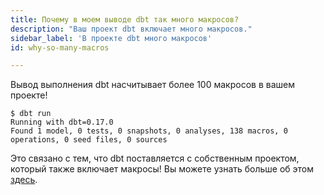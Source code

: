 ```yaml
---
title: Почему в моем выводе dbt так много макросов?
description: "Ваш проект dbt включает много макросов."
sidebar_label: 'В проекте dbt много макросов'
id: why-so-many-macros

---
```


Вывод выполнения dbt насчитывает более 100 макросов в вашем проекте!

```shell
$ dbt run
Running with dbt=0.17.0
Found 1 model, 0 tests, 0 snapshots, 0 analyses, 138 macros, 0 operations, 0 seed files, 0 sources
```

Это связано с тем, что dbt поставляется с собственным проектом, который также включает макросы! Вы можете узнать больше об этом [здесь](https://discourse.getdbt.com/t/did-you-know-dbt-ships-with-its-own-project/764).